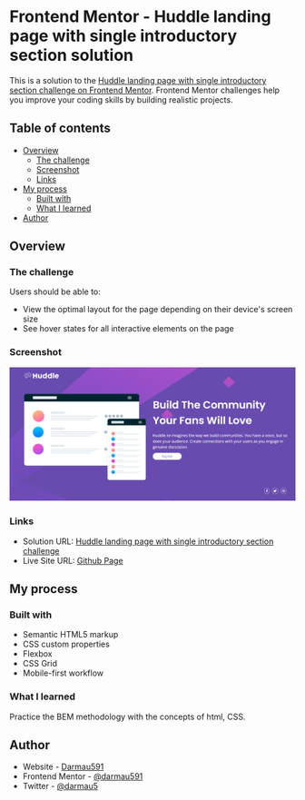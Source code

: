 # Frontend Mentor - Huddle landing page with single introductory section solution

This is a solution to the [Huddle landing page with single introductory section challenge on Frontend Mentor](https://www.frontendmentor.io/challenges/huddle-landing-page-with-a-single-introductory-section-B_2Wvxgi0). Frontend Mentor challenges help you improve your coding skills by building realistic projects. 

## Table of contents

- [Overview](#overview)
  - [The challenge](#the-challenge)
  - [Screenshot](#screenshot)
  - [Links](#links)
- [My process](#my-process)
  - [Built with](#built-with)
  - [What I learned](#what-i-learned)
- [Author](#author)

## Overview

### The challenge

Users should be able to:

- View the optimal layout for the page depending on their device's screen size
- See hover states for all interactive elements on the page

### Screenshot

![](./design/screenshot.png)

### Links

- Solution URL: [Huddle landing page with single introductory section challenge](https://darmau591.github.io/landing_section/)
- Live Site URL: [Github Page](https://github.com/darmau591/landing_section)

## My process

### Built with

- Semantic HTML5 markup
- CSS custom properties
- Flexbox
- CSS Grid
- Mobile-first workflow

### What I learned

Practice the BEM methodology with the concepts of html, CSS.

## Author

- Website - [Darmau591](https://darmau591.github.io/)
- Frontend Mentor - [@darmau591](https://www.frontendmentor.io/profile/darmau591)
- Twitter - [@darmau5](https://www.twitter.com/darmau5)